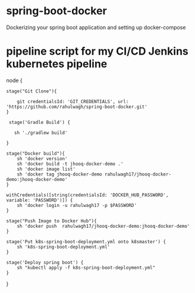# spring-boot-docker
Dockerizing your spring boot application and setting up docker-compose
# pipeline script for my CI/CD Jenkins kubernetes pipeline
node {

    stage("Git Clone"){

        git credentialsId: 'GIT_CREDENTIALS', url: 'https://github.com/rahulwagh/spring-boot-docker.git'
    }

     stage('Gradle Build') {

       sh './gradlew build'

    }

    stage("Docker build"){
        sh 'docker version'
        sh 'docker build -t jhooq-docker-demo .'
        sh 'docker image list'
        sh 'docker tag jhooq-docker-demo rahulwagh17/jhooq-docker-demo:jhooq-docker-demo'
    }

    withCredentials([string(credentialsId: 'DOCKER_HUB_PASSWORD', variable: 'PASSWORD')]) {
        sh 'docker login -u rahulwagh17 -p $PASSWORD'
    }

    stage("Push Image to Docker Hub"){
        sh 'docker push  rahulwagh17/jhooq-docker-demo:jhooq-docker-demo'
    }
    
    stage('Put k8s-spring-boot-deployment.yml onto k8smaster') {
        sh 'k8s-spring-boot-deployment.yml'
    }

    stage('Deploy spring boot') {
        sh "kubectl apply -f k8s-spring-boot-deployment.yml"
    }

}
